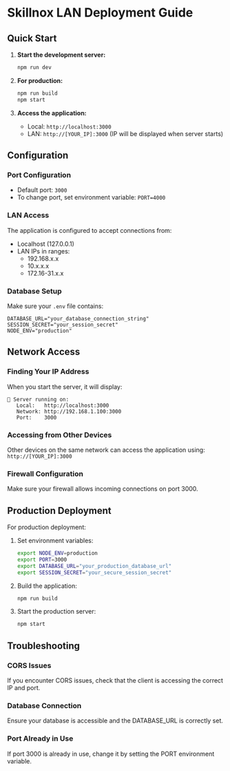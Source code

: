 # Skillnox LAN Deployment Guide

## Quick Start

1. **Start the development server:**
   ```bash
   npm run dev
   ```

2. **For production:**
   ```bash
   npm run build
   npm start
   ```

3. **Access the application:**
   - Local: `http://localhost:3000`
   - LAN: `http://[YOUR_IP]:3000` (IP will be displayed when server starts)

## Configuration

### Port Configuration
- Default port: `3000`
- To change port, set environment variable: `PORT=4000`

### LAN Access
The application is configured to accept connections from:
- Localhost (127.0.0.1)
- LAN IPs in ranges:
  - 192.168.x.x
  - 10.x.x.x
  - 172.16-31.x.x

### Database Setup
Make sure your `.env` file contains:
```
DATABASE_URL="your_database_connection_string"
SESSION_SECRET="your_session_secret"
NODE_ENV="production"
```

## Network Access

### Finding Your IP Address
When you start the server, it will display:
```
🚀 Server running on:
   Local:   http://localhost:3000
   Network: http://192.168.1.100:3000
   Port:    3000
```

### Accessing from Other Devices
Other devices on the same network can access the application using:
`http://[YOUR_IP]:3000`

### Firewall Configuration
Make sure your firewall allows incoming connections on port 3000.

## Production Deployment

For production deployment:

1. Set environment variables:
   ```bash
   export NODE_ENV=production
   export PORT=3000
   export DATABASE_URL="your_production_database_url"
   export SESSION_SECRET="your_secure_session_secret"
   ```

2. Build the application:
   ```bash
   npm run build
   ```

3. Start the production server:
   ```bash
   npm start
   ```

## Troubleshooting

### CORS Issues
If you encounter CORS issues, check that the client is accessing the correct IP and port.

### Database Connection
Ensure your database is accessible and the DATABASE_URL is correctly set.

### Port Already in Use
If port 3000 is already in use, change it by setting the PORT environment variable.
